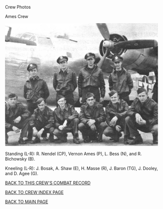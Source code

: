 
Crew Photos






 




Ames Crew  
  

![](Ames.jpg)  

Standing (L-R): R. Nendel (CP), Vernon Ames (P), L. Bess (N), and R. Bichowsky (B).  

Kneeling (L-R): J. Bosak, A. Shaw (E), H. Masse (R), J. Baron (TG), J. Dooley, and D. Agee (G).
  
  

[BACK TO THIS CREW'S COMBAT RECORD](../crews/Ames.md)  

[BACK TO CREW INDEX PAGE](../000crews.md)  

[BACK TO MAIN PAGE](../index.md)



